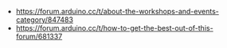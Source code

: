 - https://forum.arduino.cc/t/about-the-workshops-and-events-category/847483
- https://forum.arduino.cc/t/how-to-get-the-best-out-of-this-forum/681337
